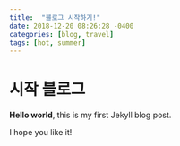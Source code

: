 ```yaml
---
title:  "블로그 시작하기!"
date: 2018-12-20 08:26:28 -0400
categories: [blog, travel]
tags: [hot, summer]
---
```


# 시작 블로그

**Hello world**, this is my first Jekyll blog post.

I hope you like it!
